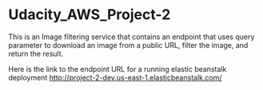 # Udacity_AWS_Project-2
This is an Image filtering service that contains an endpoint that uses query parameter to download an image from a public URL, filter the image, and return the result.

Here is the link to the endpoint URL for a running elastic beanstalk deployment
http://project-2-dev.us-east-1.elasticbeanstalk.com/
